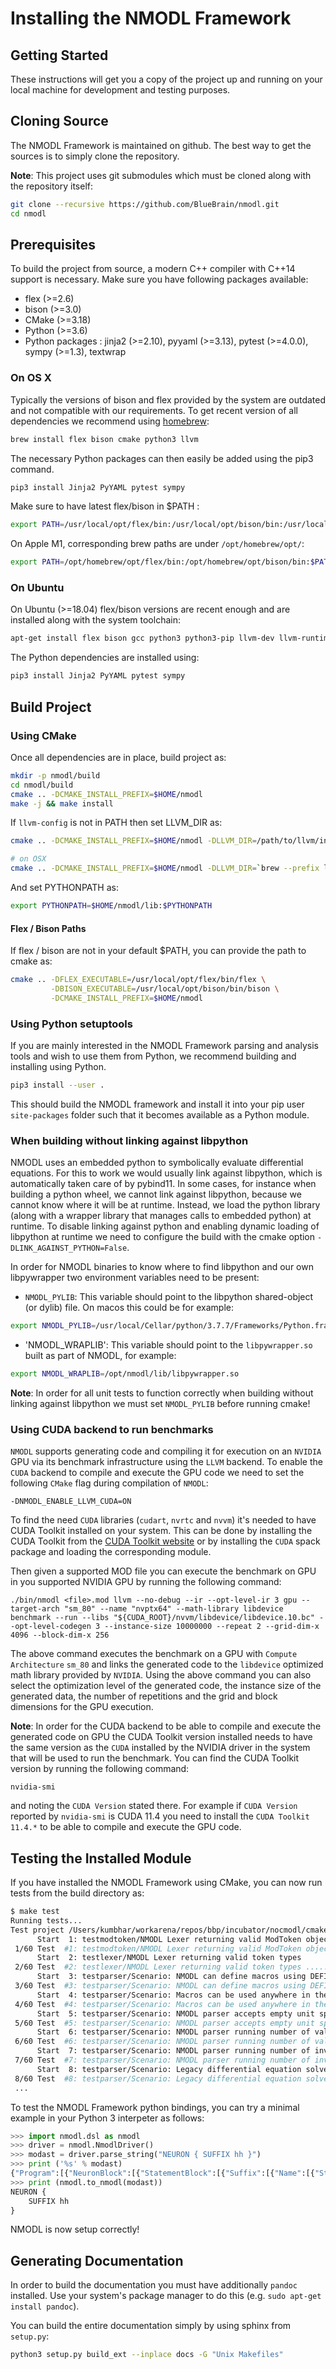 # Installing the NMODL Framework

## Getting Started

These instructions will get you a copy of the project up and running on your local machine for development and testing purposes.

## Cloning Source

The NMODL Framework is maintained on github. The best way to get the sources is to simply clone the repository.

**Note**: This project uses git submodules which must be cloned along with the repository itself:

```sh
git clone --recursive https://github.com/BlueBrain/nmodl.git
cd nmodl
```

## Prerequisites

To build the project from source, a modern C++ compiler with C++14 support is necessary. Make sure you have following packages available:

- flex (>=2.6)
- bison (>=3.0)
- CMake (>=3.18)
- Python (>=3.6)
- Python packages : jinja2 (>=2.10), pyyaml (>=3.13), pytest (>=4.0.0), sympy (>=1.3), textwrap

### On OS X

Typically the versions of bison and flex provided by the system are outdated and not compatible with our requirements.
To get recent version of all dependencies we recommend using [homebrew](https://brew.sh/):

```sh
brew install flex bison cmake python3 llvm
```

The necessary Python packages can then easily be added using the pip3 command.

```sh
pip3 install Jinja2 PyYAML pytest sympy
```

Make sure to have latest flex/bison in $PATH :

```sh
export PATH=/usr/local/opt/flex/bin:/usr/local/opt/bison/bin:/usr/local/bin/:$PATH
```

On Apple M1, corresponding brew paths are under `/opt/homebrew/opt/`:

```sh
export PATH=/opt/homebrew/opt/flex/bin:/opt/homebrew/opt/bison/bin:$PATH
```

### On Ubuntu

On Ubuntu (>=18.04) flex/bison versions are recent enough and are installed along with the system toolchain:

```sh
apt-get install flex bison gcc python3 python3-pip llvm-dev llvm-runtime llvm clang-format clang
```

The Python dependencies are installed using:

```sh
pip3 install Jinja2 PyYAML pytest sympy
```

## Build Project

### Using CMake

Once all dependencies are in place, build project as:

```sh
mkdir -p nmodl/build
cd nmodl/build
cmake .. -DCMAKE_INSTALL_PREFIX=$HOME/nmodl
make -j && make install
```

If `llvm-config` is not in PATH then set LLVM_DIR as:

```sh
cmake .. -DCMAKE_INSTALL_PREFIX=$HOME/nmodl -DLLVM_DIR=/path/to/llvm/install/lib/cmake/llvm

# on OSX
cmake .. -DCMAKE_INSTALL_PREFIX=$HOME/nmodl -DLLVM_DIR=`brew --prefix llvm`/lib/cmake/llvm
```

And set PYTHONPATH as:

```sh
export PYTHONPATH=$HOME/nmodl/lib:$PYTHONPATH
```

#### Flex / Bison Paths

If flex / bison are not in your default $PATH, you can provide the path to cmake as:

```sh
cmake .. -DFLEX_EXECUTABLE=/usr/local/opt/flex/bin/flex \
         -DBISON_EXECUTABLE=/usr/local/opt/bison/bin/bison \
         -DCMAKE_INSTALL_PREFIX=$HOME/nmodl
```

### Using Python setuptools

If you are mainly interested in the NMODL Framework parsing and analysis tools and wish to use them from Python, we
recommend building and installing using Python.

```sh
pip3 install --user .
```

This should build the NMODL framework and install it into your pip user `site-packages` folder such that it becomes
available as a Python module.

### When building without linking against libpython

NMODL uses an embedded python to symbolically evaluate differential equations. For this to work we would usually link
against libpython, which is automatically taken care of by pybind11. In some cases, for instance when building a
python wheel, we cannot link against libpython, because we cannot know where it will be at runtime. Instead, we load
the python library (along with a wrapper library that manages calls to embedded python) at runtime.
To disable linking against python and enabling dynamic loading of libpython at runtime we need to configure the build 
with the cmake option `-DLINK_AGAINST_PYTHON=False`.

In order for NMODL binaries to know where to find libpython and our own libpywrapper two environment variables need to
be present:

* `NMODL_PYLIB`: This variable should point to the libpython shared-object (or dylib) file. On macos this could be
for example:
````sh
export NMODL_PYLIB=/usr/local/Cellar/python/3.7.7/Frameworks/Python.framework/Versions/3.7/Python
````
* 'NMODL_WRAPLIB': This variable should point to the `libpywrapper.so` built as part of NMODL, for example:
```sh
export NMODL_WRAPLIB=/opt/nmodl/lib/libpywrapper.so
```

**Note**: In order for all unit tests to function correctly when building without linking against libpython we must
set `NMODL_PYLIB` before running cmake!

### Using CUDA backend to run benchmarks

`NMODL` supports generating code and compiling it for execution on an `NVIDIA` GPU via its benchmark infrastructure using the `LLVM` backend. To enable the `CUDA` backend to compile and execute the GPU code we need to set the following `CMake` flag during compilation of `NMODL`:
```
-DNMODL_ENABLE_LLVM_CUDA=ON
```

To find the need `CUDA` libraries (`cudart`, `nvrtc` and `nvvm`) it's needed to have CUDA Toolkit installed on your system.
This can be done by installing the CUDA Toolkit from the [CUDA Toolkit website](https://developer.nvidia.com/cuda-downloads) or by installing the `CUDA` spack package and loading the corresponding module.

Then given a supported MOD file you can execute the benchmark on GPU in you supported NVIDIA GPU by running the following command:
```
./bin/nmodl <file>.mod llvm --no-debug --ir --opt-level-ir 3 gpu --target-arch "sm_80" --name "nvptx64" --math-library libdevice benchmark --run --libs "${CUDA_ROOT}/nvvm/libdevice/libdevice.10.bc" --opt-level-codegen 3 --instance-size 10000000 --repeat 2 --grid-dim-x 4096 --block-dim-x 256
```
The above command executes the benchmark on a GPU with `Compute Architecture` `sm_80` and links the generated code to the `libdevice` optimized math library provided by `NVIDIA`.
Using the above command you can also select the optimization level of the generated code, the instance size of the generated data, the number of repetitions and the grid and block dimensions for the GPU execution.

**Note**: In order for the CUDA backend to be able to compile and execute the generated code on GPU the CUDA Toolkit version installed needs to have the same version as the `CUDA` installed by the NVIDIA driver in the system that will be used to run the benchmark.
You can find the CUDA Toolkit version by running the following command:
```
nvidia-smi
```
and noting the `CUDA Version` stated there. For example if `CUDA Version` reported by `nvidia-smi` is CUDA 11.4 you need to install the `CUDA Toolkit 11.4.*` to be able to compile and execute the GPU code.

## Testing the Installed Module

If you have installed the NMODL Framework using CMake, you can now run tests from the build directory as:

```bash
$ make test
Running tests...
Test project /Users/kumbhar/workarena/repos/bbp/incubator/nocmodl/cmake-build-debug
      Start  1: testmodtoken/NMODL Lexer returning valid ModToken object
 1/60 Test  #1: testmodtoken/NMODL Lexer returning valid ModToken object ...................................   Passed    0.01 sec
      Start  2: testlexer/NMODL Lexer returning valid token types
 2/60 Test  #2: testlexer/NMODL Lexer returning valid token types ..........................................   Passed    0.00 sec
      Start  3: testparser/Scenario: NMODL can define macros using DEFINE keyword
 3/60 Test  #3: testparser/Scenario: NMODL can define macros using DEFINE keyword ..........................   Passed    0.01 sec
      Start  4: testparser/Scenario: Macros can be used anywhere in the mod file
 4/60 Test  #4: testparser/Scenario: Macros can be used anywhere in the mod file ...........................   Passed    0.01 sec
      Start  5: testparser/Scenario: NMODL parser accepts empty unit specification
 5/60 Test  #5: testparser/Scenario: NMODL parser accepts empty unit specification .........................   Passed    0.01 sec
      Start  6: testparser/Scenario: NMODL parser running number of valid NMODL constructs
 6/60 Test  #6: testparser/Scenario: NMODL parser running number of valid NMODL constructs .................   Passed    0.04 sec
      Start  7: testparser/Scenario: NMODL parser running number of invalid NMODL constructs
 7/60 Test  #7: testparser/Scenario: NMODL parser running number of invalid NMODL constructs ...............   Passed    0.01 sec
      Start  8: testparser/Scenario: Legacy differential equation solver from NEURON solve number of ODE
 8/60 Test  #8: testparser/Scenario: Legacy differential equation solver from NEURON solve number of ODE ...   Passed    0.00 sec
 ...
```

To test the NMODL Framework python bindings, you can try a minimal example in your Python 3 interpeter as follows:

```python
>>> import nmodl.dsl as nmodl
>>> driver = nmodl.NmodlDriver()
>>> modast = driver.parse_string("NEURON { SUFFIX hh }")
>>> print ('%s' % modast)
{"Program":[{"NeuronBlock":[{"StatementBlock":[{"Suffix":[{"Name":[{"String":[{"name":"SUFFIX"}]}]},{"Name":[{"String":[{"name":"hh"}]}]}]}]}]}]}
>>> print (nmodl.to_nmodl(modast))
NEURON {
    SUFFIX hh
}
```

NMODL is now setup correctly!


## Generating Documentation

In order to build the documentation you must have additionally `pandoc` installed. Use your
system's package manager to do this (e.g. `sudo apt-get install pandoc`).

You can build the entire documentation simply by using sphinx from `setup.py`:

```sh
python3 setup.py build_ext --inplace docs -G "Unix Makefiles"
```
